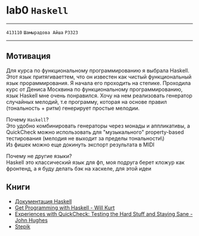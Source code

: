 # lab0 `Haskell`
---
`413110` `Шамырадова Айша` `P3323`

---
## Мотивация
Для курса по функциональному программированию я выбрала Haskell. Этот язык притягиваеттем, что он известен как чистый функциональный язык прораммирования. Я начала его проходить на степике. Проходила курс от Дениса Москвина по функциональному программированию, язык Haskell мне очень понравился. Хочу на нем реализовать генератор случайных мелодий, т.е программу, которая на основе правил (тональность + ритм) генерирует простые мелодии.

Почему `Haskell`? \
Это удобно комбинировать генераторы через монады и аппликативы, а QuickCheck можно использовать для "музыкального" property-based тестирования (мелодия не выходит за пределы тональности\\\) \
Из фишек можно еще докинуть экспорт результата в MIDI

Почему не другие языки? \
Haskell это классический язык для фп, моя подруга берет кложур как фронтенд, а я буду делать бэк на хаскеле, для этой идеи

## Книги
- [Документация Haskell](https://www.haskell.org/documentation/)
- [Get Programming with Haskell - Will Kurt](https://www.manning.com/books/get-programming-with-haskell)
- [Experiences with QuickCheck: Testing the Hard Stuff and Staying Sane - John Hughes](https://publications.lib.chalmers.se/records/fulltext/232550/local_232550.pdf)
- [Stepik](https://stepik.org/course/75/info)
